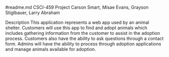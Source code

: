 #readme.md
CSCI-459 Project
Carson Smart, Misae Evans, Grayson Stiglbauer, Larry Abraham

Description
This application represents a web app used by an animal shelter. Customers will use this app to find and adopt animals which includes gathering information from the customer to assist in the adoption process. Customers also have the ability to ask questions through a contact form. Admins will have the ability to process through adoption applications and manage animals available for adoption.
